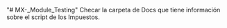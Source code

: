 "# MX-_Module_Testing" 
Checar la carpeta de Docs que tiene información sobre el script de los Impuestos.